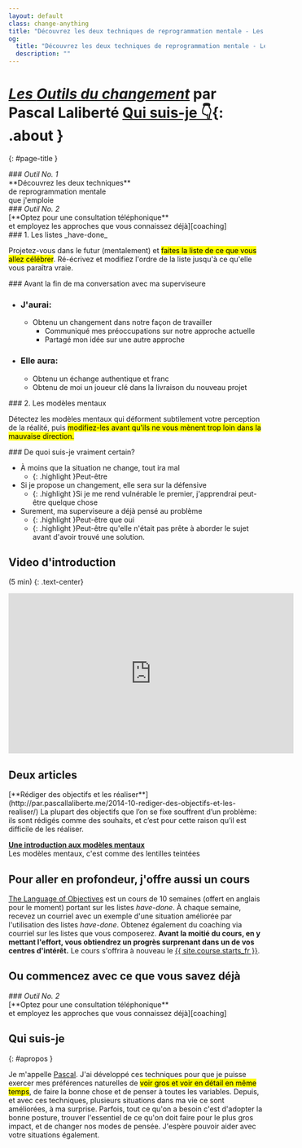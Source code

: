 ```yaml
---
layout: default
class: change-anything
title: "Découvrez les deux techniques de reprogrammation mentale - Les outils du changement"
og:
  title: "Découvrez les deux techniques de reprogrammation mentale - Les outils du changement"
  description: ""
---
```


# [<em><span class="the-kit">Les</span> <span class="name">Outils du changement</span></em>](/outils-du-changement/) <span class="tagline">par Pascal Laliberté [Qui suis-je 👇](#apropos){: .about }</span>
{: #page-title }

[decouvrir]: ../decouvrir/
[coaching]: ../coaching/
[course]: /language-of-objectives/

<div class="clearfix margin-top kit-options" markdown="1">
<div class="left active" markdown="1">
### <em class="kit-option-label">Outil No. 1</em><br> **Découvrez les deux techniques**<br> de reprogrammation mentale<br> que j'emploie
</div>

<div class="right" markdown="1">
### <em class="kit-option-label">Outil No. 2</em><br> [**Optez pour une consultation téléphonique**<br> et employez les approches que vous connaissez déjà][coaching]
</div>
</div>

<div class="clearfix" markdown="1">
<div class="left" markdown="1">
### 1. Les listes _have-done_

Projetez-vous dans le futur (mentalement) et <mark>faites la liste de ce que vous allez célébrer</mark>. Ré-écrivez et modifiez l'ordre de la liste jusqu'à ce qu'elle vous paraîtra vraie.

<div class="taskpaper" markdown="1">
### Avant la fin de ma conversation avec ma superviseure

* ### J'aurai:
  * Obtenu un changement dans notre façon de travailler
    * Communiqué mes préoccupations sur notre approche actuelle
    * Partagé mon idée sur une autre approche
* ### Elle aura:
  * Obtenu un échange authentique et franc
  * Obtenu de moi un joueur clé dans la livraison du nouveau projet
</div>

</div>

<div class="right" markdown="1">
### 2. Les modèles mentaux

Détectez les modèles mentaux qui déforment subtilement votre perception de la réalité, puis <mark>modifiez-les avant qu'ils ne vous mènent trop loin dans la mauvaise direction.</mark>

<div class="taskpaper" markdown="1">
### De quoi suis-je vraiment certain?

* À moins que la situation ne change, tout ira mal
  * {: .highlight }Peut-être
* Si je propose un changement, elle sera sur la défensive
  * {: .highlight }Si je me rend vulnérable le premier, j'apprendrai peut-être quelque chose
* Surement, ma superviseure a déjà pensé au problème
  * {: .highlight }Peut-être que oui
  * {: .highlight }Peut-être qu'elle n'était pas prête à aborder le sujet avant d'avoir trouvé une solution.
</div>

</div>

</div>

## Video d'introduction

(5 min)
{: .text-center}

<iframe width="560" height="315" src="https://www.youtube.com/embed/mZIE4sj1HHM" frameborder="0" allowfullscreen></iframe>

## Deux articles

<div markdown="1" class="text-center">
[**Rédiger des objectifs et les réaliser**](http://par.pascallaliberte.me/2014-10-rediger-des-objectifs-et-les-realiser/)  
La plupart des objectifs que l’on se fixe souffrent d’un problème: ils sont rédigés comme des souhaits, et c’est pour cette raison qu’il est difficile de les réaliser.

[**Une introduction aux modèles mentaux**](https://medium.com/@pascallaliberte/install-those-resolutions-962f7b52ac3b)  
Les modèles mentaux, c'est comme des lentilles teintées

</div>

## Pour aller en profondeur, j'offre aussi un cours

[The Language of Objectives][course] est un cours de 10 semaines (offert en anglais pour le moment) portant sur les listes _have-done_. À chaque semaine, recevez un courriel avec un exemple d'une situation améliorée par l'utilisation des listes _have-done_. Obtenez également du coaching via courriel sur les listes que vous composerez. **Avant la moitié du cours, en y mettant l'effort, vous obtiendrez un progrès surprenant dans un de vos centres d'intérêt.** Le cours s'offrira à nouveau le [{{ site.course.starts_fr }}][course].

## Ou commencez avec ce que vous savez déjà

<div class="clearfix margin-top kit-options" markdown="1">
<div class="" markdown="1">
### <em class="kit-option-label">Outil No. 2</em><br> [**Optez pour une consultation téléphonique**<br> et employez les approches que vous connaissez déjà][coaching]
</div>
</div>

## Qui suis-je
{: #apropos }

Je m'appelle [Pascal](/). J'ai développé ces techniques pour que je puisse exercer mes préférences naturelles de <mark>voir gros et voir en détail en même temps</mark>, de faire la bonne chose et de penser à toutes les variables. Depuis, et avec ces techniques, plusieurs situations dans ma vie ce sont améliorées, à ma surprise. Parfois, tout ce qu'on a besoin c'est d'adopter la bonne posture, trouver l'essentiel de ce qu'on doit faire pour le plus gros impact, et de changer nos modes de pensée. J'espère pouvoir aider avec votre situations également.